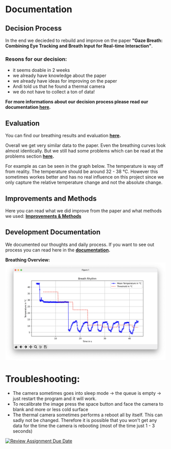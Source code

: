 # Documentation

## Decision Process

In the end we decieded to rebuild and improve on the paper **"Gaze Breath: Combining Eye Tracking and Breath Input for Real-time Interaction"**.

### Resons for our decision:

- it seems doable in 2 weeks
- we already have knowledge about the paper
- we already have ideas for improving on the paper
- Andi told us that he found a thermal camera
- we do not have to collect a ton of data!

**For more informations about our decision process please read our documentation [here](https://github.com/ITT-24/assignment-08-replication-muffins/tree/master/docs/decision.md).**

## Evaluation

You can find our breathing results and evaluation **[here](https://github.com/ITT-24/assignment-08-replication-muffins/tree/master/docs/evaluation.md).**

Overall we get very similar data to the paper. Even the breathing curves look almost identically. But we still had some problems which can be read at the problems section **[here](https://github.com/ITT-24/assignment-08-replication-muffins/tree/master/docs/problems.md).**

For example as can be seen in the graph below. The temperature is way off from reality. The temperature should be around 32 - 38 °C. However this sometimes workes better and has no real influence on this project since we only capture the relative temperature change and not the absolute change.

## Improvements and Methods

Here you can read what we did improve from the paper and what methods we used: **[Improvements & Methods]((https://github.com/ITT-24/assignment-08-replication-muffins/tree/master/docs/methods.md).)**


## Development Documentation
We documented our thoughts and daily process. If you want to see out process you can read here in the **[documentation](https://github.com/ITT-24/assignment-08-replication-muffins/tree/master/docs/diary.md).**

**Breathing Overview:**
![Mouth Breathing](/docs/images/mouth_breathing.png)

# Troubleshooting:
- The camera sometimes goes into sleep mode → the queue is empty → just restart the program and it will work.
- To recalibrate the image press the space button and face the camera to blank and more or less cold surface
- The thermal camera sometimes performs a reboot all by itself. This can sadly not be changed. Therefore it is possible that you won't get any data for the time the camera is rebooting (most of the time just 1 - 3 seconds)



[![Review Assignment Due Date](https://classroom.github.com/assets/deadline-readme-button-22041afd0340ce965d47ae6ef1cefeee28c7c493a6346c4f15d667ab976d596c.svg)](https://classroom.github.com/a/vWu16Gbh)
